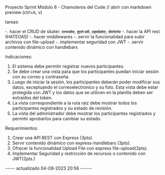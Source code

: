Proyecto Sprint Módulo 8 - Chamuteros del Code
// abrir con markdown preview (ctrl+k, v)

tareas:

-. hacer el CRUD de skater: <del>create</del>, <del>get all</del>, <del>update</del>, <del>delete</del>
-. hacer la API rest (HATEOAS)
-. hacer middlewares 
-. servir la funcionalidad para subir archivos con file-upload
-. implementar seguridad con JWT
-. servir contenido dinámico con handlebars


Indicaciones:

1. El sistema debe permitir registrar nuevos participantes.
2. Se debe crear una vista para que los participantes puedan iniciar sesión con su correo y contraseña.
3. Luego de iniciar la sesión, los participantes deberán poder modificar sus datos, exceptuando el correoelectrónico y su foto. Esta vista debe estar protegida con JWT y los datos que se utilicen en la planilla deben ser extraídos del token.
4. La vista correspondiente a la ruta raíz debe mostrar todos los participantes registrados y su estado de
revisión.
5. La vista del administrador debe mostrar los participantes registrados y permitir aprobarlos para cambiar su estado.

Requerimientos:

1. Crear una API REST con Express (3pts).
2. Servir contenido dinámico con express-handlebars (3pts).
3. Ofrecer la funcionalidad Upload File con express file-upload(2pts).
4. Implementar Seguridad y restricción de recursos o contenido con JWT(2pts.)


----- actualizado 04-08-2023 20:56 ------